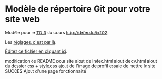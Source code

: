 # Modèle de répertoire Git pour votre site web

Modèle pour le [TD 3](http://defeo.lu/in202/tutorials/tutorial3) du
cours <http://defeo.lu/in202>.

Les [réglages, c'est par là](../../settings).

[Éditez ce fichier en cliquant ici](../../edit/master/README.md).

modification de README pour site
ajout de index.html
ajout de cv.html
ajout du dossier css + style.css
ajout de l'image de profil
essaie de mettre le site
SUCCES
Ajout d'une page fonctionnalité


